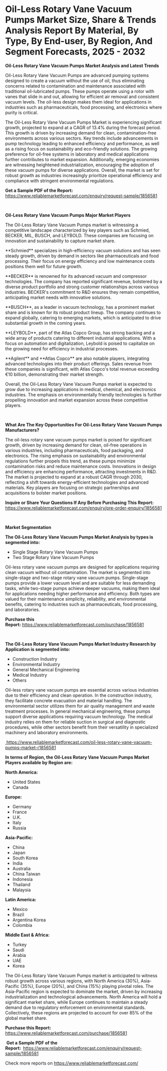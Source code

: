 <p><h1>Oil-Less Rotary Vane Vacuum Pumps Market Size, Share & Trends Analysis Report By Material, By Type, By End-user, By Region, And Segment Forecasts, 2025 - 2032</h1></p><p><strong>Oil-Less Rotary Vane Vacuum Pumps Market Analysis and Latest Trends</strong></p>
<p><p>Oil-Less Rotary Vane Vacuum Pumps are advanced pumping systems designed to create a vacuum without the use of oil, thus eliminating concerns related to contamination and maintenance associated with traditional oil-lubricated pumps. These pumps operate using a rotor with vanes that slide in and out, allowing for efficient air removal and consistent vacuum levels. The oil-less design makes them ideal for applications in industries such as pharmaceuticals, food processing, and electronics where purity is critical.</p><p>The Oil-Less Rotary Vane Vacuum Pumps Market is experiencing significant growth, projected to expand at a CAGR of 13.4% during the forecast period. This growth is driven by increasing demand for clean, contamination-free environments across various sectors. Key trends include advancements in pump technology leading to enhanced efficiency and performance, as well as a rising focus on sustainability and eco-friendly solutions. The growing preference for oil-free systems in laboratory and medical applications further contributes to market expansion. Additionally, emerging economies are witnessing heightened industrialization, encouraging the adoption of these vacuum pumps for diverse applications. Overall, the market is set for robust growth as industries increasingly prioritize operational efficiency and compliance with stringent environmental regulations.</p></p>
<p><strong>Get a Sample PDF of the Report:&nbsp;</strong> <a href="https://www.reliablemarketforecast.com/enquiry/request-sample/1856581?utm_campaign=2124&utm_medium=2&utm_source=Github&utm_content=ia&utm_term=15022025&utm_id=oil-less-rotary-vane-vacuum-pumps">https://www.reliablemarketforecast.com/enquiry/request-sample/1856581</a></p>
<p>&nbsp;</p>
<p><strong>Oil-Less Rotary Vane Vacuum Pumps Major Market Players</strong></p>
<p><p>The Oil-Less Rotary Vane Vacuum Pumps market is witnessing a competitive landscape characterized by key players such as Schmied, BECKER, MIL, BUSCH, and LEYBOLD. These companies are focusing on innovation and sustainability to capture market share. </p><p>**Schmied** specializes in high-efficiency vacuum solutions and has seen steady growth, driven by demand in sectors like pharmaceuticals and food processing. Their focus on energy efficiency and low maintenance costs positions them well for future growth.</p><p>**BECKER** is renowned for its advanced vacuum and compressor technologies. The company has reported significant revenue, bolstered by a diverse product portfolio and strong customer relationships across various industries. BECKER's commitment to R&D ensures they remain competitive, anticipating market needs with innovative solutions.</p><p>**BUSCH**, as a leader in vacuum technology, has a prominent market share and is known for its robust product lineup. The company continues to expand globally, catering to emerging markets, which is anticipated to drive substantial growth in the coming years.</p><p>**LEYBOLD**, part of the Atlas Copco Group, has strong backing and a wide array of products catering to different industrial applications. With a focus on automation and digitalization, Leybold is poised to capitalize on the growing need for efficiency in industrial processes.</p><p>**Agilent** and **Atlas Copco** are also notable players, integrating advanced technologies into their product offerings. Sales revenue from these companies is significant, with Atlas Copco's total revenue exceeding €10 billion, demonstrating their market strength.</p><p>Overall, the Oil-Less Rotary Vane Vacuum Pumps market is expected to grow due to increasing applications in medical, chemical, and electronics industries. The emphasis on environmentally friendly technologies is further propelling innovation and market expansion across these competitive players.</p></p>
<p>&nbsp;</p>
<p><strong>What Are The Key Opportunities For Oil-Less Rotary Vane Vacuum Pumps Manufacturers?</strong></p>
<p><p>The oil-less rotary vane vacuum pumps market is poised for significant growth, driven by increasing demand for clean, oil-free operations in various industries, including pharmaceuticals, food packaging, and electronics. The rising emphasis on sustainability and environmental regulations further propels this trend, as these pumps minimize contamination risks and reduce maintenance costs. Innovations in design and efficiency are enhancing performance, attracting investments in R&D. The market is projected to expand at a robust CAGR through 2030, reflecting a shift towards energy-efficient technologies and advanced materials. Key players are focusing on strategic partnerships and acquisitions to bolster market positions.</p></p>
<p><strong>Inquire or Share Your Questions If Any Before Purchasing This Report:</strong> <a href="https://www.reliablemarketforecast.com/enquiry/pre-order-enquiry/1856581?utm_campaign=2124&utm_medium=2&utm_source=Github&utm_content=ia&utm_term=15022025&utm_id=oil-less-rotary-vane-vacuum-pumps">https://www.reliablemarketforecast.com/enquiry/pre-order-enquiry/1856581</a></p>
<p>&nbsp;</p>
<p><strong>Market Segmentation</strong></p>
<p><strong>The Oil-Less Rotary Vane Vacuum Pumps Market Analysis by types is segmented into:</strong></p>
<p><ul><li>Single Stage Rotary Vane Vacuum Pumps</li><li>Two Stage Rotary Vane Vacuum Pumps</li></ul></p>
<p><p>Oil-less rotary vane vacuum pumps are designed for applications requiring clean vacuum without oil contamination. The market is segmented into single-stage and two-stage rotary vane vacuum pumps. Single-stage pumps provide a lower vacuum level and are suitable for less demanding tasks, while two-stage pumps achieve deeper vacuums, making them ideal for applications needing higher performance and efficiency. Both types are valued for their maintenance simplicity, reliability, and environmental benefits, catering to industries such as pharmaceuticals, food processing, and laboratories.</p></p>
<p><strong>Purchase this Report:&nbsp;</strong><a href="https://www.reliablemarketforecast.com/purchase/1856581?utm_campaign=2124&utm_medium=2&utm_source=Github&utm_content=ia&utm_term=15022025&utm_id=oil-less-rotary-vane-vacuum-pumps">https://www.reliablemarketforecast.com/purchase/1856581</a></p>
<p>&nbsp;</p>
<p><strong>The Oil-Less Rotary Vane Vacuum Pumps Market Industry Research by Application is segmented into:</strong></p>
<p><ul><li>Construction Industry</li><li>Environmental Industry</li><li>General Mechanical Engineering</li><li>Medical Industry</li><li>Others</li></ul></p>
<p><p>Oil-less rotary vane vacuum pumps are essential across various industries due to their efficiency and clean operation. In the construction industry, they facilitate concrete evacuation and material handling. The environmental sector utilizes them for air quality management and waste treatment processes. In general mechanical engineering, these pumps support diverse applications requiring vacuum technology. The medical industry relies on them for reliable suction in surgical and diagnostic procedures, while other sectors benefit from their versatility in specialized machinery and laboratory environments.</p></p>
<p><a href="https://www.reliablemarketforecast.com/oil-less-rotary-vane-vacuum-pumps-market-r1856581?utm_campaign=2124&utm_medium=2&utm_source=Github&utm_content=ia&utm_term=15022025&utm_id=oil-less-rotary-vane-vacuum-pumps">&nbsp;https://www.reliablemarketforecast.com/oil-less-rotary-vane-vacuum-pumps-market-r1856581</a></p>
<p><strong>In terms of Region, the Oil-Less Rotary Vane Vacuum Pumps Market Players available by Region are:</strong></p>
<p>
    <p> <strong> North America: </strong>
        <ul>
            <li>United States</li>
            <li>Canada</li>
        </ul>
        </p> 
    <p> <strong> Europe: </strong>
        <ul>
            <li>Germany</li>
            <li>France</li>
            <li>U.K.</li>
            <li>Italy</li>
            <li>Russia</li>
        </ul>
        </p> 
    <p> <strong> Asia-Pacific: </strong>
        <ul>
            <li>China</li>
            <li>Japan</li>
            <li>South Korea</li>
            <li>India</li>
            <li>Australia</li>
            <li>China Taiwan</li>
            <li>Indonesia</li>
            <li>Thailand</li>
            <li>Malaysia</li>
        </ul>
        </p> 
    <p> <strong> Latin America: </strong>
        <ul>
            <li>Mexico</li>
            <li>Brazil</li>
            <li>Argentina Korea</li>
            <li>Colombia</li>
        </ul>
        </p> 
    <p> <strong> Middle East & Africa: </strong>
        <ul>
            <li>Turkey</li>
            <li>Saudi</li>
            <li>Arabia</li>
            <li>UAE</li>
            <li>Korea</li>
        </ul>
    </p>
    </p>
<p><p>The Oil-Less Rotary Vane Vacuum Pumps market is anticipated to witness robust growth across various regions, with North America (30%), Asia-Pacific (35%), Europe (20%), and China (15%) playing pivotal roles. The Asia-Pacific region is expected to dominate the market, driven by increasing industrialization and technological advancements. North America will hold a significant market share, while Europe continues to maintain a steady demand due to regulatory enforcement on environmental standards. Collectively, these regions are projected to account for over 85% of the global market share.</p></p>
<p><strong>Purchase this Report: </strong><a href="https://www.reliablemarketforecast.com/purchase/1856581?utm_campaign=2124&utm_medium=2&utm_source=Github&utm_content=ia&utm_term=15022025&utm_id=oil-less-rotary-vane-vacuum-pumps">https://www.reliablemarketforecast.com/purchase/1856581</a></p>
<p>&nbsp;<strong>Get a Sample PDF of the Report:&nbsp;&nbsp;</strong><a href="https://www.reliablemarketforecast.com/enquiry/request-sample/1856581?utm_campaign=2124&utm_medium=2&utm_source=Github&utm_content=ia&utm_term=15022025&utm_id=oil-less-rotary-vane-vacuum-pumps">https://www.reliablemarketforecast.com/enquiry/request-sample/1856581</a></p>
<p><strong></strong></p>
<p>Check more reports on <a href="https://www.reliablemarketforecast.com/?utm_campaign=2124&utm_medium=2&utm_source=Github&utm_content=ia&utm_term=15022025&utm_id=oil-less-rotary-vane-vacuum-pumps">https://www.reliablemarketforecast.com/</a></p>